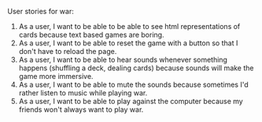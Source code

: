 User stories for war:
1. As a user, I want to be able to be able to see html representations of cards because text based games are boring.
2. As a user, I want to be able to reset the game with a button so that I don't have to reload the page.
3. As a user, I want to be able to hear sounds whenever something happens (shuffling a deck, dealing cards) because sounds will make the game more immersive.
4. As a user, I want to be able to mute the sounds because sometimes I'd rather listen to music while playing war.
5. As a user, I want to be able to play against the computer because my friends won't always want to play war.
